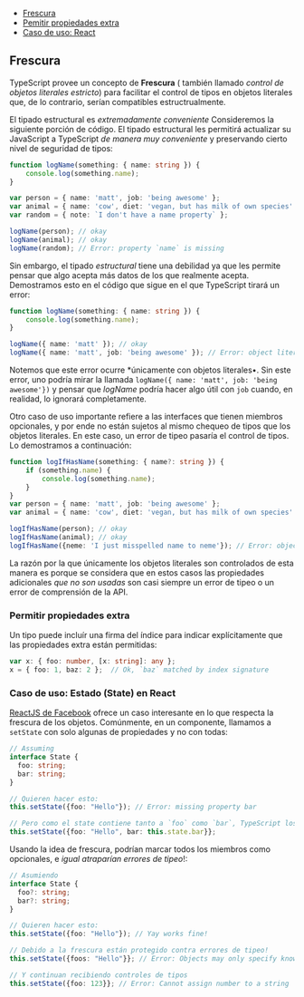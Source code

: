 
* [Frescura](#freshness)
* [Pemitir propiedades extra](#allowing-extra-properties)
* [Caso de uso: React](#use-case-react-state)

## Frescura

TypeScript provee un concepto de **Frescura** ( también llamado *control de objetos literales estricto*) para facilitar el control de tipos en objetos literales que, de lo contrario, serían compatibles estructrualmente.

El tipado estructural es *extremadamente conveniente* Consideremos la siguiente porción de código. El tipado estructural les permitirá actualizar su JavaScript a TypeScript *de manera muy conveniente* y preservando cierto nivel de seguridad de tipos:

```ts
function logName(something: { name: string }) {
    console.log(something.name);
}

var person = { name: 'matt', job: 'being awesome' };
var animal = { name: 'cow', diet: 'vegan, but has milk of own species' };
var random = { note: `I don't have a name property` };

logName(person); // okay
logName(animal); // okay
logName(random); // Error: property `name` is missing
```

Sin embargo, el tipado *estructural* tiene una debilidad ya que les permite pensar que algo acepta más datos de los que realmente acepta. Demostramos esto en el código que sigue en el que TypeScript tirará un error:

```ts
function logName(something: { name: string }) {
    console.log(something.name);
}

logName({ name: 'matt' }); // okay
logName({ name: 'matt', job: 'being awesome' }); // Error: object literals must only specify known properties. `job` is excessive here.
```

Notemos que este error ocurre *únicamente con objetos literales•. Sin este error, uno podría mirar la llamada `logName({ name: 'matt', job: 'being awesome'})` y pensar que *logName* podría hacer algo útil con `job` cuando, en realidad, lo ignorará completamente.

Otro caso de uso importante refiere a las interfaces que tienen miembros opcionales, y por ende no están sujetos al mismo chequeo de tipos que los objetos literales. En este caso, un error de tipeo pasaría el control de tipos. Lo demostramos a continuación:

```ts
function logIfHasName(something: { name?: string }) {
    if (something.name) {
        console.log(something.name);
    }
}
var person = { name: 'matt', job: 'being awesome' };
var animal = { name: 'cow', diet: 'vegan, but has milk of own species' };

logIfHasName(person); // okay
logIfHasName(animal); // okay
logIfHasName({neme: 'I just misspelled name to neme'}); // Error: object literals must only specify known properties. `neme` is excessive here.
```

La razón por la que únicamente los objetos literales son controlados de esta manera es porque se considera que en estos casos las propiedades adicionales *que no son usadas* son casi siempre un error de tipeo o un error de comprensión de la API.

### Permitir propiedades extra

Un tipo puede incluír una firma del índice para indicar explícitamente que las propiedades extra están permitidas:

```ts
var x: { foo: number, [x: string]: any };
x = { foo: 1, baz: 2 };  // Ok, `baz` matched by index signature
```

### Caso de uso: Estado (State) en React

[ReactJS de Facebook](https://facebook.github.io/react/) ofrece un caso interesante en lo que respecta la frescura de los objetos. Comúnmente, en un componente, llamamos a `setState` con solo algunas de propiedades y no con todas:

```ts
// Assuming
interface State {
  foo: string;
  bar: string;
}

// Quieren hacer esto: 
this.setState({foo: "Hello"}); // Error: missing property bar

// Pero como el state contiene tanto a `foo` como `bar`, TypeScript los obligaría a hacer:
this.setState({foo: "Hello", bar: this.state.bar}};
```

Usando la idea de frescura, podrían marcar todos los miembros como opcionales, e *igual atraparían errores de tipeo*!:

```ts
// Asumiendo
interface State {
  foo?: string;
  bar?: string;
}

// Quieren hacer esto: 
this.setState({foo: "Hello"}); // Yay works fine!

// Debido a la frescura están protegido contra errores de tipeo!
this.setState({foos: "Hello"}}; // Error: Objects may only specify known properties

// Y continuan recibiendo controles de tipos
this.setState({foo: 123}}; // Error: Cannot assign number to a string
```
